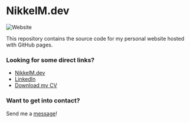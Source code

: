 # NikkelM.dev

![Website](https://img.shields.io/website?url=https%3A%2F%2Fnikkelm.dev)

This repository contains the source code for my personal website hosted with GitHub pages.

### Looking for some direct links?

- [NikkelM.dev](https://nikkelm.dev/)
- [LinkedIn](https://www.linkedin.com/in/nikkel-mollenhauer/)
- [Download my CV](https://github.com/NikkelM/resume/releases/latest/download/mollenhauer_resume.pdf)

### Want to get into contact?

Send me a [message](mailto:contact@nikkelm.dev?subject=Getting%20into%20contact)!
